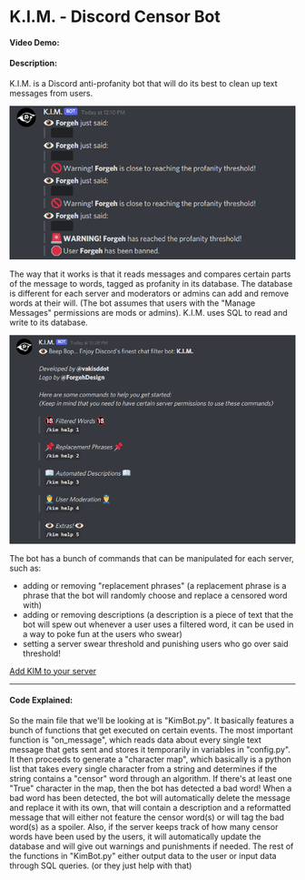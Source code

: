 # K.I.M. - Discord Censor Bot
#### Video Demo:  <URL HERE>
#### Description:
  K.I.M. is a Discord anti-profanity bot that will do its best to clean up text messages from users.
  
   ![screen2](Screenshot2.png)
  
  The way that it works is that it reads messages and compares certain parts of the message to words, tagged as profanity in its database. The database is different for each server and moderators or admins can add and remove words at their will. (The bot assumes that users with the "Manage Messages" permissions are mods or admins). K.I.M. uses SQL to read and write to its database.
  
   ![screen1](Screenshot1.png)
  
  The bot has a bunch of commands that can be manipulated for each server, such as:
  - adding or removing "replacement phrases" (a replacement phrase is a phrase that the bot will randomly choose and replace a censored word with)
  - adding or removing descriptions (a description is a piece of text that the bot will spew out whenever a user uses a filtered word, it can be used in a way to poke fun at the users who swear)
  - setting a server swear threshold and punishing users who go over said threshold!
  
  [Add KIM to your server](https://discord.com/oauth2/authorize?client_id=854075604035305542&permissions=10246&scope=bot)

-------------------------------------------------------------------------------------------------------------------------------------------------------------
#### Code Explained:
  
  So the main file that we'll be looking at is "KimBot.py". It basically features a bunch of functions that get executed on certain events. The most important function is "on_message", which reads data about every single text message that gets sent and stores it temporarily in variables in "config.py". It then proceeds to generate a "character map", which basically is a python list that takes every single character from a string and determines if the string contains a "censor" word through an algorithm. If there's at least one "True" character in the map, then the bot has detected a bad word! 
  When a bad word has been detected, the bot will automatically delete the message and replace it with its own, that will contain a description and a reformatted message that will either not feature the censor word(s) or will tag the bad word(s) as a spoiler. Also, if the server keeps track of how many censor words have been used by the users, it will automatically update the database and will give out warnings and punishments if needed.
  The rest of the functions in "KimBot.py" either output data to the user or input data through SQL queries. (or they just help with that)
